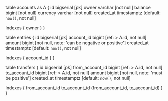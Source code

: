 
table accounts as A {
  id bigserial [pk]
  owner varchar [not null]
  balance bigint [not null]
  currency varchar [not null]
  created_at timestamptz [default: `now()`, not null]

  Indexes {
    owner
  }
}

table entries {
  id bigserial [pk]
  account_id bigint [ref: > A.id, not null]
  amount bigint [not null, note: 'can be negative or positive']
  created_at timestamptz [default: `now()`, not null]

  Indexes {
    account_id
  }
}

table transfers {
  id bigserial [pk]
  from_account_id bigint [ref: > A.id, not null]
  to_account_id bigint [ref: > A.id, not null]
  amount bigint [not null, note: 'must be positive']
  created_at timestamptz [default: `now()`, not null]

  Indexes {
    from_account_id
    to_account_id
    (from_account_id, to_account_id)
  }
}
